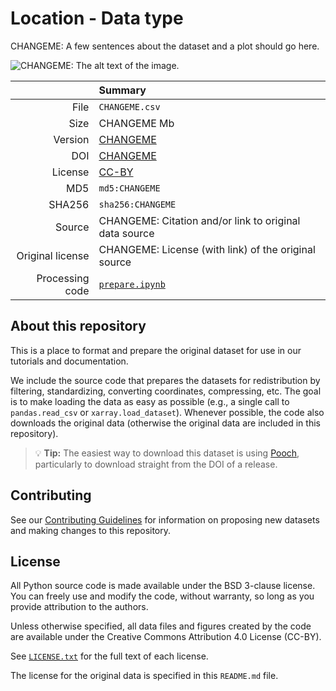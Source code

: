 <!-- 
This is a template for datasets in the Fatiando a Terra collection.
When adding a new dataset, fill out the information below.
Search for all instances of "CHANGEME" and replace with the relevant
information.

You can delete this comment once done.
-->

# Location - Data type

CHANGEME: A few sentences about the dataset and a plot should go here.

![CHANGEME: The alt text of the image.](CHANGEME)

| | Summary |
|--:|:--|
| File | `CHANGEME.csv` |
| Size | CHANGEME Mb | 
| Version | [CHANGEME](https://github.com/fatiando-data/CHANGEME/releases/latest) |
| DOI | [CHANGEME](https://doi.org/CHANGEME) |
| License | [CC-BY](https://creativecommons.org/licenses/by/4.0/) |
| MD5 | `md5:CHANGEME` |
| SHA256 | `sha256:CHANGEME` |
| Source | CHANGEME: Citation and/or link to original data source |
| Original license | CHANGEME: License (with link) of the original source |
| Processing code | [`prepare.ipynb`](https://nbviewer.org/github/fatiando-data/CHANGEME/blob/main/prepare.ipynb) |

## About this repository

This is a place to format and prepare the original dataset for
use in our tutorials and documentation.

We include the source code that prepares the datasets for redistribution
by filtering, standardizing, converting coordinates, compressing, etc.
The goal is to make loading the data as easy as possible (e.g., a single
call to `pandas.read_csv` or `xarray.load_dataset`).
Whenever possible, the code also downloads the original data (otherwise the
original data are included in this repository).

> 💡 **Tip:** The easiest way to download this dataset is using 
> [Pooch](https://www.fatiando.org/pooch), particularly to download
> straight from the DOI of a release.

## Contributing

See our [Contributing Guidelines](https://github.com/fatiando-data/.github/blob/main/CONTRIBUTING.md) 
for information on proposing new datasets and making changes to this repository.

## License

All Python source code is made available under the BSD 3-clause license. You
can freely use and modify the code, without warranty, so long as you provide
attribution to the authors.

Unless otherwise specified, all data files and figures created by the code are
available under the Creative Commons Attribution 4.0 License (CC-BY).

See [`LICENSE.txt`](LICENSE.txt) for the full text of each license.

The license for the original data is specified in this `README.md` file.
